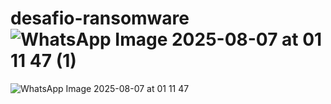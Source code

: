 # desafio-ransomware![WhatsApp Image 2025-08-07 at 01 11 47 (1)](https://github.com/user-attachments/assets/ebfca5cf-2df9-47f5-a848-4f7bd977a717)
![WhatsApp Image 2025-08-07 at 01 11 47](https://github.com/user-attachments/assets/6482202f-f58f-40a0-b92f-2a541ff8f8bc)
